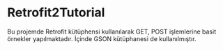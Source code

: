 # Retrofit2Tutorial
Bu projemde Retrofit kütüphensi kullanılarak GET, POST işlemlerine basit örnekler yapılmaktadır. İçinde GSON kütüphanesi de kullanılmıştır.
